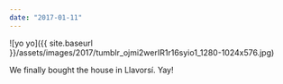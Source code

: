 ```yaml
---
date: "2017-01-11"
---
```


![yo yo]({{ site.baseurl }}/assets/images/2017/tumblr_ojmi2werIR1r16syio1_1280-1024x576.jpg)

We finally bought the house in Llavorsí. Yay!
